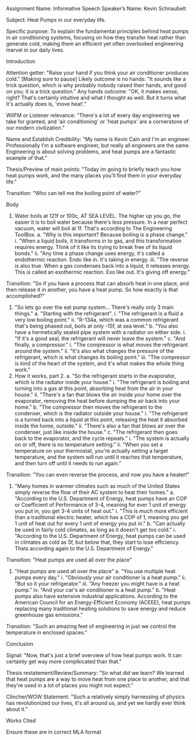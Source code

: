 Assignment Name: Informative Speech 		Speaker’s Name: Kevin Schnaubelt

Subject: Heat Pumps in our everyday life.

Specific purpose: To explain the fundamental principles behind heat pumps in air conditioning systems, 
focusing on how they transfer heat rather than generate cold, making them an efficient yet often overlooked engineering marvel 
in our daily lives.

Introduction


Attention getter: "Raise your hand if you think your air conditioner produces cold." [Making sure to pause]
Likely outcome is no hands: "It sounds like a trick question, which is why probably nobody raised their hands, and good on you; it is a trick question."
Any hands outcome: "OK, it makes sense, right? That's certainly intuitive and what I thought as well. But it turns what it's actually does is, 'move heat'."

WIIFM or Listener relevance: "There's a lot of every day engineering we take for granted, and 'air conditioning' or 'heat pumps' are a cornerstone of our modern civilization."

Name and Establish Credibility: "My name is Kevin Cain and I'm an engineer. Professionally I'm a software engineer, but really all engineers are the same. Engineering is about solving problems, and heat pumps are a fantastic example of that."

Thesis/Preview of main points: "Today im going to briefly teach you how heat pumps work, and the many places you'll find them in your everyday life."

Transition: "Who can tell me the boiling point of water?"

Body

1. Water boils at 121f or 100c, AT SEA LEVEL. The higher up you go, the easier it is to boil water because there's less pressure. In a near perfect vacuum, water will boil at 1f. That's according to The Engineering ToolBox.
    a. "Why is this important? Because boiling is a phase change."
        i. "When a liquid boils, it transforms in to gas, and this transformation requires energy. Think of it like its trying to break free of its liquid bonds."
        ii. "Any time a phase change uses energy, it's called a endothermic reaction. Endo like in. It's taking in energy.
        iii. "The reverse is also true. When a gas condenses back into a liquid, it releases energy. This is called an exothermic reaction. Exo like out. It's giving off energy."


Transition: "So if you have a process that can absorb heat in one place, and then release it in another, you have a heat pump. So how exactly is that accomplished?"

1. "So lets go over the eat pump system... There's really only 3 main things."
    a. "Starting with the refrigerant".
        i. "The refrigerant is a fluid a very low boiling point."
        ii. "R-134a, which was a common refrigerant that's being phased out, boils at only -15f, at sea level."
    b. "You also have a hermetically sealed pipe system with a radiator on either side.
        i. "If it's a good seal, the refrigerant will never leave the system."
    c. "And finally, a compressor."
        i. "The compressor is what moves the refrigerant around the system."
        ii. "It's also what changes the pressure of the refrigerant, which is what changes its boiling point."
        iii. "The compressor is kind of the heart of the system, and it's what makes the whole thing work."
2. How it works, part 2.
    a. "So the refrigerant starts in the evaporator, which is the radiator inside your house."
        i. "The refrigerant is boiling and turning into a gas at this point, absorbing heat from the air in your house."
        ii. "There's a fan that blows the air inside your home over the evaporator, removing the heat before dumping the air back into your home."
    b. "The compressor then moves the refrigerant to the condenser, which is the radiator outside your house."
        i. "The refrigerant is a turned back into a liquid at this point, releasing the heat it absorbed inside the home, outside."
        ii. "There's also a fan that blows air over the condenser, just like inside the house."
    c. "The refrigerant then goes back to the evaporator, and the cycle repeats."
        i. "The system is actually on or off, there is no temperature setting."
        ii. "When you set a temperature on your thermostat, you're actually setting a target temperature, and the system will run until it reaches that temperature, and then turn off until it needs to run again."

Transition: "You can even reverse the process, and now you have a heater!"

1. "Many homes in warmer climates such as much of the United States simply reverse the flow of their AC system to heat their homes."
    a. "According to the U.S. Department of Energy, heat pumps have an COP or Coefficient of Performance of 3-4, meaning for ever 1 unit of energy you put in, you get 3-4 units of heat out."
        i. "This is much more efficient than a traditional electric heater, which has a COP of 1, meaning you get 1 unit of heat out for every 1 unit of energy you put in."
    b. "Can actually be used in fairly cold climates, as long as it doesn't get too cold."
        i. "According to the U.S. Department of Energy, heat pumps can be used in climates as cold as 5f, but below that, they start to lose efficiency. Thats according again to the U.S. Department of Energy."

Transition: "Heat pumps are used all over the place"

1. "Heat pumps are used all over the place"
    a. "You use multiple heat pumps every day."
        i. "Obviously your air conditioner is a heat pump."
        ii. "But so it your refrigerator."
        iii. "Any freezer you might have is a heat pump."
        iv. "And your car's air conditioner is a heat pump."
    b. "Heat pumps also have extensive industrial applications. According to the American Council for an Energy-Efficient Economy (ACEEE), heat pumps replacing many traditional heating solutions to save energy and reduce greenhouse gas emissions."


Transition: "Such an amazing feet of engineering in just we control the temperature in enclosed spaces."

Conclusion

Signal: "Now, that's just a brief overview of how heat pumps work. It can certainly get way more complkicated than that."

Thesis restatement/Review/Summary: "So what did we learn? We learned that heat pumps are a way to move heat from one place to another, and that they're used in a lot of places you might not expect."

Clincher/WOW Statement: "Such a relatively simply harnessing of physics has revolutionized our lives, it's all around us, and yet we hardly ever think about it."

Works Cited

Ensure these are in correct MLA format